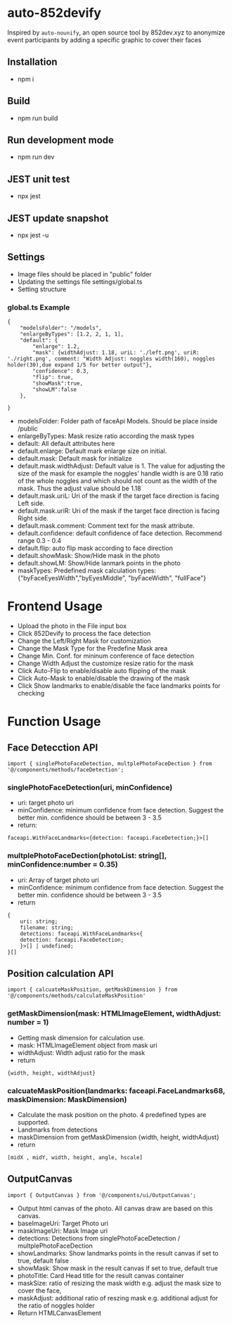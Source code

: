 # auto-852devify
Inspired by `auto-nounify`, an open source tool by 852dev.xyz to anonymize event participants by adding a specific graphic to cover their faces

## Installation
- npm i 
## Build 
- npm run build
## Run development mode
- npm run dev
## JEST unit test
- npx jest
## JEST update snapshot
- npx jest -u

## Settings
- Image files should be placed in "public" folder
- Updating the settings file settings/global.ts
- Setting structure
### global.ts Example
```
{
    "modelsFolder": "/models",
    "enlargeByTypes": [1.2, 2, 1, 1],
    "default": {
        "enlarge": 1.2,
        "mask": {widthAdjust: 1.18, uriL: './left.png', uriR: './right.png', comment: "Width Adjust: noggles width(160), noggles holder(30),due expand 1/5 for better output"},
        "confidence": 0.3,
        "flip": true,
        "showMask":true,
        "showLM":false
    },
   
}

```
- modelsFolder: Folder path of faceApi Models. Should be place inside /public
- enlargeByTypes: Mask resize ratio according the mask types
- default: All default attributes here
- default.enlarge: Default mark enlarge size on initial.
- default.mask: Default mask for initialize 
- default.mask.widthAdjust: Default value is 1. The value for adjusting the size of the mask for example the noggles' handle width is are 0.18 ratio of the whole noggles and which should not count as the width of the mask. Thus the adjust value should be 1.18
- default.mask.uriL: Uri of the mask if the target face direction is facing Left side.
- default.mask.uriR: Uri of the mask if the target face direction is facing Right side.
- default.mask.comment: Comment text for the mask attribute.    
- default.confidence: default confidence of face detection. Recommend range 0.3 - 0.4
- default.flip: auto flip mask according to face direction
- default.showMask: Show/Hide mask in the photo
- default.showLM: Show/Hide lanmark points in the photo
- maskTypes: Predefined mask calculation types: {"byFaceEyesWidth","byEyesMiddle", "byFaceWidth", "fullFace"}

# Frontend Usage
- Upload the photo in the File input box
- Click 852Devify to process the face detection
- Change the Left/Right Mask for customization
- Change the Mask Type for the Predefine Mask area
- Change Min. Conf. for mininum conference of face detection
- Change Width Adjust the customize resize ratio for the mask
- Click Auto-Flip to enable/disable auto flipping of the mask
- Click Auto-Mask to enable/disable the drawing of the mask
- Click Show landmarks to enable/disable the face landmarks points for checking

# Function Usage
## Face Detecction API
```
import { singlePhotoFaceDetection, multplePhotoFaceDection } from '@/components/methods/faceDetection';
```

### singlePhotoFaceDetection(uri, minConfidence)
- uri: target photo uri
- minConfidence: minimum confidence from face detection. Suggest the better min. confidence should be between 3 - 3.5
- return:
```
faceapi.WithFaceLandmarks<{detection: faceapi.FaceDetection;}>[]
```


### multplePhotoFaceDection(photoList: string[], minConfidence:number = 0.35)
- uri: Array of target photo uri
- minConfidence: minimum confidence from face detection. Suggest the better min. confidence should be between 3 - 3.5
- return 
```
{
    uri: string; 
    filename: string;
    detections: faceapi.WithFaceLandmarks<{
    detection: faceapi.FaceDetection;
    }>[] | undefined;
}[]
```
## Position calculation API
```
import { calcuateMaskPosition, getMaskDimension } from '@/components/methods/calculateMaskPosition'
```
### getMaskDimension(mask: HTMLImageElement, widthAdjust: number = 1)
- Getting mask dimension for calculation use.
- mask: HTMLImageElement object from mask uri
- widthAdjust: Width adjust ratio for the mask
- return
```
{width, height, widthAdjust}
```

### calcuateMaskPosition(landmarks: faceapi.FaceLandmarks68, maskDimension: MaskDimension)
- Calculate the mask position on the photo. 4 predefined types are supported.
- Landmarks from detections
- maskDimension from getMaskDimension {width, height, widthAdjust}
- return
```
[midX , midY, width, height, angle, hscale]
```

## OutputCanvas
```
import { OutputCanvas } from '@/components/ui/OutputCanvas';
```
- Output html canvas of the photo. All canvas draw are based on this canvas.
- baseImageUri: Target Photo uri
- maskImageUri: Mask Image uri
- detections: Detections from singlePhotoFaceDetection / multplePhotoFaceDection
- showLandmarks: Show landmarks points in the result canvas if set to true, default false
- showMask: Show mask in the result canvas if set to true, default true
- photoTitle: Card Head title for the result canvas container
- maskSize: ratio of resizing the mask width e.g. adjust the mask size to cover the face,
- maskAdjust: additional ratio of reszing mask e.g. additional adjust for the ratio of noggles holder
- Return HTMLCanvasElement


